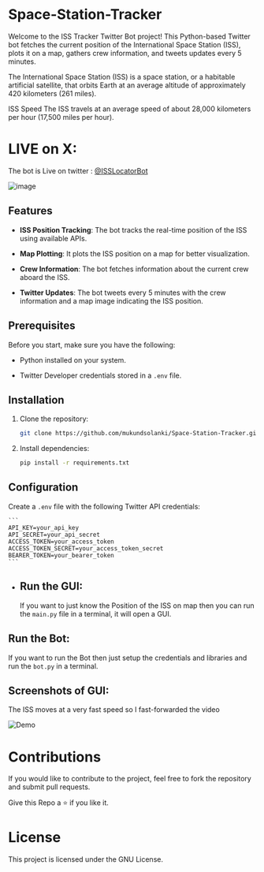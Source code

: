 # Space-Station-Tracker

Welcome to the ISS Tracker Twitter Bot project! This Python-based Twitter bot fetches the current position of the International Space Station (ISS), plots it on a map, gathers crew information, and tweets updates every 5 minutes.


The International Space Station (ISS) is a space station, or a habitable artificial satellite, that orbits Earth at an average altitude of approximately 420 kilometers (261 miles).

ISS Speed
The ISS travels at an average speed of about 28,000 kilometers per hour (17,500 miles per hour).

# LIVE on X: 

The bot is Live on twitter : [@ISSLocatorBot](https://twitter.com/ISSLocatorBot)

![image](https://github.com/mukundsolanki/Space-Station-Tracker/assets/114515612/fabf1009-d17a-437b-a1e1-8882b7f7290e)

## Features

- **ISS Position Tracking**: The bot tracks the real-time position of the ISS using available APIs.

- **Map Plotting**: It plots the ISS position on a map for better visualization.

- **Crew Information**: The bot fetches information about the current crew aboard the ISS.

- **Twitter Updates**: The bot tweets every 5 minutes with the crew information and a map image indicating the ISS position.

## Prerequisites

Before you start, make sure you have the following:

- Python installed on your system.

- Twitter Developer credentials stored in a `.env` file.

## Installation

1. Clone the repository:

    ```bash
    git clone https://github.com/mukundsolanki/Space-Station-Tracker.git
    ```

2. Install dependencies:

    ```bash
    pip install -r requirements.txt
    ```

## Configuration

Create a `.env` file with the following Twitter API credentials:

    ```
    API_KEY=your_api_key
    API_SECRET=your_api_secret
    ACCESS_TOKEN=your_access_token
    ACCESS_TOKEN_SECRET=your_access_token_secret
    BEARER_TOKEN=your_bearer_token
    ```

- ## Run the GUI:

  If you want to just know the Position of the ISS on map then you can run the `main.py` file in a terminal, it will open a GUI.

## Run the Bot:

If you want to run the Bot then just setup the credentials and libraries and run the `bot.py` in a terminal.

## Screenshots of GUI:

The ISS moves at a very fast speed so I fast-forwarded the video 

![Demo](https://github.com/mukundsolanki/Space-Station-Tracker/assets/114515612/0d252270-f60f-4522-a91a-e42b5d2efce1)

# Contributions

If you would like to contribute to the project, feel free to fork the repository and submit pull requests.

Give this Repo a ⭐ if you like it.

# License
This project is licensed under the GNU License.
